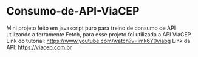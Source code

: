 # Consumo-de-API-ViaCEP
Mini projeto feito em javascript puro para treino de consumo de API utilizando a ferramente Fetch, para esse projeto foi utilizada a API ViaCEP.
Link do tutorial:
https://www.youtube.com/watch?v=imk6Y0viabg
Link da API:
https://viacep.com.br
